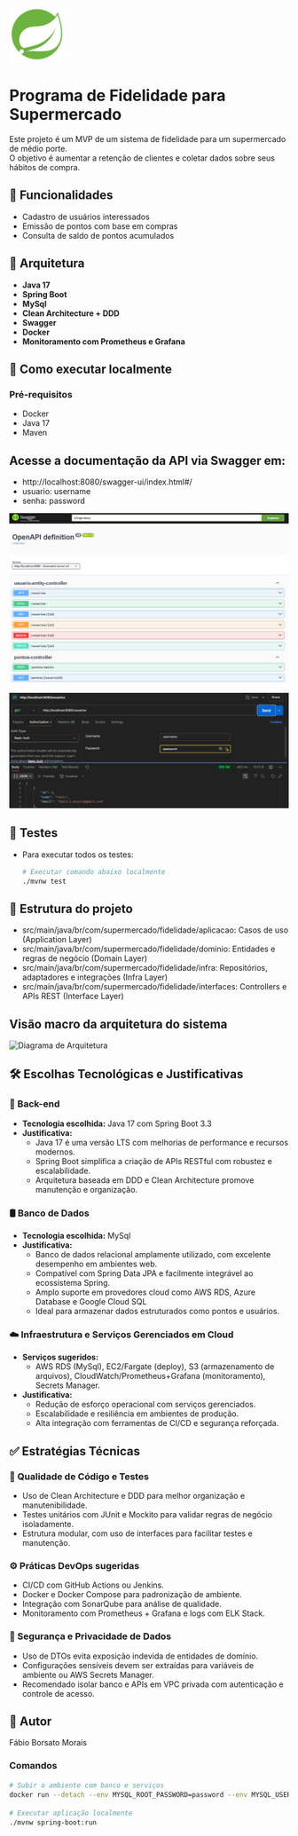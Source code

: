 <img src="https://raw.githubusercontent.com/github/explore/main/topics/spring-boot/spring-boot.png" width="100" alt="Programa de Fidelidade"/>

# Programa de Fidelidade para Supermercado

Este projeto é um MVP de um sistema de fidelidade para um supermercado de médio porte.  
O objetivo é aumentar a retenção de clientes e coletar dados sobre seus hábitos de compra.

## 🎯 Funcionalidades

- Cadastro de usuários interessados
- Emissão de pontos com base em compras
- Consulta de saldo de pontos acumulados

## 🧱 Arquitetura

- **Java 17**
- **Spring Boot**
- **MySql**
- **Clean Architecture + DDD**
- **Swagger**
- **Docker**
- **Monitoramento com Prometheus e Grafana**

## 🚀 Como executar localmente

### Pré-requisitos

- Docker
- Java 17
- Maven

## Acesse a documentação da API via Swagger em:
- http://localhost:8080/swagger-ui/index.html#/
- usuario: username
- senha: password
  
![Swagger](imagens/swagger.png)



![Postman](imagens/postman.png)

## 🧪 Testes
 - Para executar todos os testes:
   ```bash
   # Executar comando abaixo localmente
   ./mvnw test

## 📂 Estrutura do projeto
 - src/main/java/br/com/supermercado/fidelidade/aplicacao: Casos de uso (Application Layer)
 - src/main/java/br/com/supermercado/fidelidade/dominio: Entidades e regras de negócio (Domain Layer)
 - src/main/java/br/com/supermercado/fidelidade/infra: Repositórios, adaptadores e integrações (Infra Layer)
 - src/main/java/br/com/supermercado/fidelidade/interfaces: Controllers e APIs REST (Interface Layer)

## Visão macro da arquitetura do sistema
![Diagrama de Arquitetura](imagens/visao_macro.png)

## 🛠️ Escolhas Tecnológicas e Justificativas

### 🔧 Back-end

- **Tecnologia escolhida:** Java 17 com Spring Boot 3.3  
- **Justificativa:**
  - Java 17 é uma versão LTS com melhorias de performance e recursos modernos.
  - Spring Boot simplifica a criação de APIs RESTful com robustez e escalabilidade.
  - Arquitetura baseada em DDD e Clean Architecture promove manutenção e organização.

### 🛢 Banco de Dados

- **Tecnologia escolhida:** MySql  
- **Justificativa:**
  - Banco de dados relacional amplamente utilizado, com excelente desempenho em ambientes web.
  - Compatível com Spring Data JPA e facilmente integrável ao ecossistema Spring.
  - Amplo suporte em provedores cloud como AWS RDS, Azure Database e Google Cloud SQL
  - Ideal para armazenar dados estruturados como pontos e usuários.

### ☁️ Infraestrutura e Serviços Gerenciados em Cloud

- **Serviços sugeridos:**
  - AWS RDS (MySql), EC2/Fargate (deploy), S3 (armazenamento de arquivos), CloudWatch/Prometheus+Grafana (monitoramento), Secrets Manager.
- **Justificativa:**
  - Redução de esforço operacional com serviços gerenciados.
  - Escalabilidade e resiliência em ambientes de produção.
  - Alta integração com ferramentas de CI/CD e segurança reforçada.


## ✅ Estratégias Técnicas

### 📌 Qualidade de Código e Testes

- Uso de Clean Architecture e DDD para melhor organização e manutenibilidade.
- Testes unitários com JUnit e Mockito para validar regras de negócio isoladamente.
- Estrutura modular, com uso de interfaces para facilitar testes e manutenção.

### ⚙️ Práticas DevOps sugeridas

- CI/CD com GitHub Actions ou Jenkins.
- Docker e Docker Compose para padronização de ambiente.
- Integração com SonarQube para análise de qualidade.
- Monitoramento com Prometheus + Grafana e logs com ELK Stack.

### 🔐 Segurança e Privacidade de Dados

- Uso de DTOs evita exposição indevida de entidades de domínio.
- Configurações sensíveis devem ser extraídas para variáveis de ambiente ou AWS Secrets Manager.
- Recomendado isolar banco e APIs em VPC privada com autenticação e controle de acesso.

## 👤 Autor
Fábio Borsato Morais

### Comandos

```bash
# Subir o ambiente com banco e serviços
docker run --detach --env MYSQL_ROOT_PASSWORD=password --env MYSQL_USER=user-fidelidade --env MYSQL_PASSWORD=password --env MYSQL_DATABASE=fidelidade --name mysql --publish 3306:3306 mysql:8-oracle

# Executar aplicação localmente
./mvnw spring-boot:run
